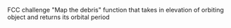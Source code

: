 FCC challenge "Map the debris"
function that takes in elevation of orbiting object and returns its orbital period 

